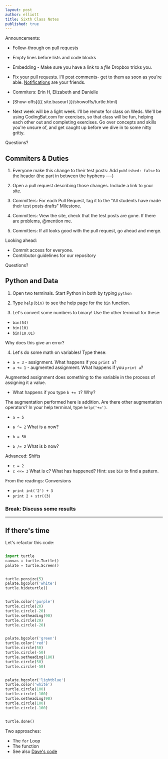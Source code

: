 ```yaml
---
layout: post
author: elliott
title: Sixth Class Notes
published: true
---
```


Announcements:

* Follow-through on pull requests
* Empty lines before lists and code blocks
* Embedding - Make sure you have a link to a *file*  Dropbox tricks you.

* Fix your pull requests.  I'll post comments- get to them as soon as you're able.  [Notifications](http://github.com/notifications) are your friends.
* Commiters: Erin H, Elizabeth and Danielle

* [Show-offs]({{ site.baseurl }}/showoffs/turtle.html)

* Next week will be a light week.  I'll be remote for class on Weds.  We'll be using CodingBat.com for exercises, so that class will be fun, helping each other out and completing exercises.  Go over concepts and skills you're unsure of, and get caught up before we dive in to some nitty gritty.

Questions?


## Commiters & Duties

1. Everyone make this change to their test posts:  Add `published: false` to the header (the part in between the hyphens ---)

2. Open a pull request describing those changes.  Include a link to your site.

3. Committers: For each Pull Request, tag it to the "All students have made their test posts drafts" Milestone.

4. Committers: View the site, check that the test posts are gone.  If there are problems, @mention me.

5. Committers: If all looks good with the pull request, go ahead and merge.

Looking ahead: 

* Commit access for everyone.
* Contributor guidelines for our repository

Questions?


## Python and Data

1. Open two terminals. Start Python in both by typing `python`

2. Type `help(bin)` to see the help page for the `bin` function.

3. Let's convert some numbers to binary!  Use the other terminal for these:

* `bin(54)`
* `bin(10)` 
* `bin(10.01)`

Why does this give an error?  

4. Let's do some math on variables!  Type these:

* `a = 3` - assignment.  What happens if you `print a`?
* `a += 1` - augmented assignment. What happens if you `print a`?

Augmented assignment does something to the variable in the process of assigning it a value.

* What happens if you type `b += 1`?  Why?

The augmentation performed here is addition.  Are there other augmentation operators?  In your help terminal, type `help('+=')`.

* `a = 5`
* `a ^= 2`  What is a now?

* `b = 50`
* `b /= 2`  What is b now?

Advanced: Shifts

* `c = 2`
* `c <<= 3`  What is c?  What has happened?  Hint: use `bin` to find a pattern.

From the readings: Conversions

* `print int('2') + 3`
* `print 2 + str((3)`

### Break: Discuss some results

________________

## If there's time

Let's refactor this code:

```python

import turtle
canvas = turtle.Turtle()
palate = turtle.Screen()


turtle.pensize(5)
palate.bgcolor('white')
turtle.hideturtle()


turtle.color('purple')
turtle.circle(20)
turtle.circle(-20)
turtle.setheading(90)
turtle.circle(20)
turtle.circle(-20)


palate.bgcolor('green')
turtle.color('red')
turtle.circle(50)
turtle.circle(-50)
turtle.setheading(180)
turtle.circle(50)
turtle.circle(-50)


palate.bgcolor('lightblue')
turtle.color('white')
turtle.circle(100)
turtle.circle(-100)
turtle.setheading(90)
turtle.circle(100)
turtle.circle(-100)


turtle.done()
```


Two approaches:

* The `for` Loop
* The function
* See also [Dave's code](http://silshack.github.io/fall2013/post/2013/09/09/Daves-circles.html)
